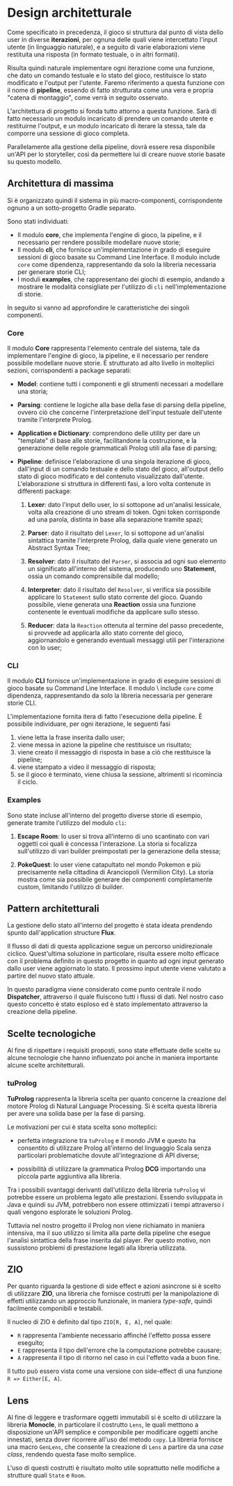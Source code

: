 # Design architetturale

<!--
Design a alto livello, inteso come pattern flux, la pipeline, il concetto
di core e cli un po' approfondito ma non troppo, e la struttura multi progetto per
la loro realizzazione, gli esempi,
come ereditano core e cli come dipendenze, qualche diagramma che esplicita le dipendenze
a alto livello (core > cli > examples), i package principali del core, a alto livello
senza approfondirli troppo ma dando un'idea di massima.

Ricordate che una scelta architetturale può ritenersi giustificata o meno solo a fronte
dei requirement che avete indicato; viceversa, ogni requirement "critico" dovrebbe influenzare
qualcuna della scelte architetturali effettuate e descritte.
L'architettura deve spiegare quali sono i sotto-componenti del sistema (da 5 a 15, diciamo),
ognuno cosa fa, chi parla con chi e per dirsi cosa --
i diagrammi aiutano, ma poi la prosa deve chiaramente indicare questi aspetti.
-->

Come specificato in precedenza, il gioco si struttura dal punto di vista dello
user in diverse **iterazioni**, per ognuna delle quali viene intercettato
l'input utente (in linguaggio naturale), e a seguito di varie elaborazioni viene
restituita una risposta (in formato testuale, o in altri formati).

Risulta quindi naturale implementare ogni iterazione come una funzione, che dato
un comando testuale e lo stato del gioco, restituisce lo stato modificato e
l'output per l'utente. Faremo riferimento a questa funzione con il nome di
**pipeline**, essendo di fatto strutturata come una vera e propria "catena di
montaggio", come verrà in seguito osservato.

L'architettura di progetto si fonda tutto attorno a questa funzione. Sarà di
fatto necessario un modulo incaricato di prendere un comando utente e
restituirne l'output, e un modulo incaricato di iterare la stessa, tale da
comporre una sessione di gioco completa.

Parallelamente alla gestione della pipeline, dovrà essere resa disponibile
un'API per lo storyteller, così da permettere lui di creare nuove storie basate
su questo modello.

## Architettura di massima

Si è organizzato quindi il sistema in più macro-componenti, corrispondente
ognuno a un sotto-progetto Gradle separato.

<!-- deployment diagram che mostr le relazioni tra i componenti -->

Sono stati individuati:

- Il modulo **core**, che implementa l'engine di gioco, la pipeline, e il
  necessario per rendere possibile modellare nuove storie;
- Il modulo **cli**, che fornisce un'implementazione in grado di eseguire
  sessioni di gioco basate su Command Line Interface. Il modulo include `core`
  come dipendenza, rappresentando da solo la libreria necessaria per generare
  storie CLI;
- I moduli **examples**, che rappresentano dei giochi di esempio, andando a
  mostrare le modalità consigliate per l'utilizzo di `cli` nell'implementazione
  di storie.

In seguito si vanno ad approfondire le caratteristiche dei singoli componenti.

### Core

Il modulo **Core** rappresenta l'elemento centrale del sistema, tale da
implementare l'engine di gioco, la pipeline, e il necessario per rendere
possibile modellare nuove storie. È strutturato ad alto livello in molteplici
sezioni, corrispondenti a package separati:

- **Model**: contiene tutti i componenti e gli strumenti necessari a modellare
una storia;
<!--
    questo approfondimento di model è un aspetto implementativo

    - **player**: rappresenta la pedina all'interno del gioco. Il player esegui i comandi
      affidatigli dallo User;

    - **item**: rappresentano tutti gli oggetti presenti in un match del gioco;

    - **room**: rappresentano i luoghi presenti navigabili all'interno di una storia creata dallo
    Storyteller. Le stanze possono contenere gli _item_.

    - **bag**: una borsa che il player porta con sè la quale può essere riempita con _item_.
    Non è stato posto un limite di oggetti portabili dalla bag;

    - **state**: questo concetto definisce lo stato del gioco in un determinato istante.
      Include al suo interno preziose informazioni, quali:
        - tutte le _room_ presenti all'interno del match;
        - locazione attuale del _player_;
        - tutti gli _item_ presenti nel match;

    - **message**: la cronologia dei messaggi avvenuti all'interno della partita.
-->

- **Parsing**: contiene le logiche alla base della fase di parsing della
  pipeline, ovvero ciò che concerne l'interpretazione dell'input testuale
  dell'utente tramite l'interprete Prolog.

- **Application e Dictionary**: comprendono delle utility per dare un "template"
  di base alle storie, facilitandone la costruzione, e la generazione delle
  regole grammaticali Prolog utili alla fase di parsing;

<!-- sarebbe meglio metterlo nella parte di implementazione!

come già descritto nelle sezioni precedenti, all'interno di questo
  progetto è necessario creare una parte di Natural Language Processing. Questa
  ha lo scopo di fare consecutivamente una fase di analisi lessicale e,
  successivamente, una di analisi sintattica. La prima, tokenization, risulta essere
  particolarmente banale in quanto il problema è stato semplificato e la
  soluzione si limita a separare ogni sequenza di caratteri divisa da spazio.
  Diversamente la fase di parsing non risulta essere altrettanto immediata.

  Per poter realizzare questa fase in maniera completa è stato deciso di
  utilizzare il linguaggio Prolog in quanto è particolarmente adatto a questo
  scopo. Nello specifico è stata utilizzata la grammatica Prolog chiamata
  **DCG** (Definite Clause Grammar). Con questa grammatica è possibile definire
  delle clausole del primo ordine in maniera alquanto immediata e semplice da
  comprendere. Tutto questo non andando a deteriorare l'espressività e la potenza
  del linguaggio Prolog.

  In questo progetto, dunque, una frase viene definita "corretta" quando ci sarà
  una corrispondenza con gli assiomi definiti da noi come clausole DCG.

  In particolare la grammatica è stata divisa in due parti:

  - una parte **statica**, all'interno della quale vengono definite le regole
    grammaticali che specificano come devono essere formate delle frasi
    corrette. In particolare questa è stata definita all'interno del modulo core
    in maniera statica, ovvero non viene modificata in alcun modo dalla storia
    che viene creata, grazie alla sua natura general purpose;

  - e una parte **dinamica**, che varia in base alla storia definita dallo story
    teller. Ogni oggetto, azione, verbo o aggettivo che caratterizza una storia
    personalizzata viene inserito sotto forma di clausola Prolog all'interno
    della grammatica. Questo permette di interagire con gli elementi del
    sistema.
-->

- **Pipeline**: definisce l'elaborazione di una singola iterazione di gioco,
  dall'input di un comando testuale e dello stato del gioco, all'output dello
  stato di gioco modificato e del contenuto visualizzato dall'utente.
  L'elaborazione si struttura in differenti fasi, a loro volta contenute in
  differenti package:

  1. **Lexer**: dato l'input dello user, lo si sottopone ad un'analisi
     lessicale, volta alla creazione di uno stream di token. Ogni token
     corrisponde ad una parola, distinta in base alla separazione tramite spazi;

  2. **Parser**: dato il risultato del `Lexer`, lo si sottopone ad un'analisi
     sintattica tramite l'interprete Prolog, dalla quale viene generato un
     Abstract Syntax Tree;

  3. **Resolver**: dato il risultato del `Parser`, si associa ad ogni suo
     elemento un significato all'interno del sistema, producendo uno
     **Statement**, ossia un comando comprensibile dal modello;

  4. **Interpreter**: dato il risultato del `Resolver`, si verifica sia
     possibile applicare lo `Statement` sullo stato corrente del gioco. Quando
     possibile, viene generata una **Reaction** ossia una funzione contenente le
     eventuali modifiche da applicare sullo stesso.

  5. **Reducer**: data la `Reaction` ottenuta al termine del passo precedente,
     si provvede ad applicarla allo stato corrente del gioco, aggiornandolo e
     generando eventuali messaggi utili per l'interazione con lo user;

### CLI

Il modulo **CLI** fornisce un'implementazione in grado di eseguire sessioni di
gioco basate su Command Line Interface. Il modulo \ include `core` come
dipendenza, rappresentando da solo la libreria necessaria per generare storie
CLI.

L'implementazione fornita itera di fatto l'esecuzione della pipeline. È
possibile individuare, per ogni iterazione, le seguenti fasi

1. viene letta la frase inserita dallo user;
2. viene messa in azione la pipeline che restituisce un risultato;
3. viene creato il messaggio di risposta in base a ciò che restituisce la
   pipeline;
4. viene stampato a video il messaggio di risposta;
5. se il gioco è terminato, viene chiusa la sessione, altrimenti si ricomincia
   il ciclo.

### Examples

Sono state incluse all'interno del progetto diverse storie di esempio, generate
tramite l'utilizzo del modulo `cli`:

1. **Escape Room**: lo user si trova all'interno di uno scantinato con vari
   oggetti coi quali è concessa l'interazione. La storia si focalizza
   sull'utilizzo di vari builder preimpostati per la generazione della stessa;

2. **PokeQuest**: lo user viene catapultato nel mondo Pokemon e più precisamente
   nella cittadina di Aranciopoli (Vermilion City). La storia mostra come sia
   possibile generare dei componenti completamente custom, limitando l'utilizzo
   di builder.

## Pattern architetturali

La gestione dello stato all'interno del progetto è stata ideata prendendo spunto
dall'application structure **Flux**.

Il flusso di dati di questa applicazione segue un percorso unidirezionale
ciclico. Quest'ultima soluzione in particolare, risulta essere molto efficace
con il problema definito in questo progetto in quanto ad ogni input generato
dallo user viene aggiornato lo stato. Il prossimo input utente viene valutato a
partire del nuovo stato attuale.

In questo paradigma viene considerato come punto centrale il nodo
**Dispatcher**, attraverso il quale fluiscono tutti i flussi di dati. Nel nostro
caso questo concetto è stato esploso ed è stato implementato attraverso la
creazione della pipeline.

## Scelte tecnologiche

<!-- scelte tecnologiche cruciali ai fini architetturali -- corredato da pochi ma
efficaci diagrammi -->

Al fine di rispettare i requisiti proposti, sono state effettuate delle scelte
su alcune tecnologie che hanno influenzato poi anche in maniera importante
alcune scelte architetturali.

### tuProlog

<!-- TuProlog (vantaggi > Scala) (svantaggi (?) > prestazioni)-->

**TuProlog** rappresenta la libreria scelta per quanto concerne la creazione del
motore Prolog di Natural Language Processing. Si è scelta questa libreria per
avere una solida base per la fase di parsing.

Le motivazioni per cui è stata scelta sono molteplici:

- perfetta integrazione tra `tuProlog` e il mondo JVM e questo ha consentito di
  utilizzare Prolog all'interno del linguaggio Scala senza particolari
  problematiche dovute all'integrazione di API diverse;

- possibilità di utilizzare la grammatica Prolog **DCG** importando una piccola
  parte aggiuntiva alla libreria.

Tra i possibili svantaggi derivanti dall'utilizzo della libreria `tuProlog` vi
potrebbe essere un problema legato alle prestazioni. Essendo sviluppata in Java
e quindi su JVM, potrebbero non essere ottimizzati i tempi attraverso i quali
vengono esplorate le soluzioni Prolog.

Tuttavia nel nostro progetto il Prolog non viene richiamato in maniera
intensiva, ma il suo utilizzo si limita alla parte della pipeline che esegue
l'analisi sintattica della frase inserita dal player. Per questo motivo, non
sussistono problemi di prestazione legati alla libreria utilizzata.

## ZIO

<!-- Perche zio e non cats-effect -->
Per quanto riguarda la gestione di side effect e azioni asincrone si è scelto di
utilizzare **ZIO**, una libreria che fornisce costrutti per la manipolazione di effetti
utilizzando un approccio funzionale, in maniera _type-safe_, quindi facilmente
componibili e testabili.

Il nucleo di ZIO è definito dal tipo `ZIO[R, E, A]`, nel quale: 
- `R` rappresenta l'ambiente necessario affinché l'effetto possa essere eseguito;
- `E` rappresenta il tipo dell'errore che la computazione potrebbe causare;
- `A` rappresenta il tipo di ritorno nel caso in cui l'effetto vada a buon fine.

Il tutto può essero vista come una versione con side-effect di una funzione `R
=> Either[E, A]`.

## Lens

Al fine di leggere e trasformare oggetti immutabili si è scelto di utilizzare la
libreria **Monocle**, in particolare il costrutto `Lens`, le quali metttono a
disposizione un'API semplice e componibile per modificare oggetti anche
innestati, senza dover ricorrere all'uso del metodo `copy`. La libreria fornisce
una macro `GenLens`, che consente la creazione di `Lens` a partire da una *case
class*, rendendo questa fase molto semplice.

L'uso di questi costrutti è risultato molto utile soprattutto nelle modifiche a
strutture quali `State` e `Room`.

<!-- todo riguardare il capitolo, vantaggi/svantaggi -->
